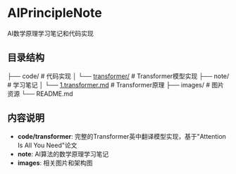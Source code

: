 # AIPrincipleNote

AI数学原理学习笔记和代码实现

## 目录结构


├── code/               # 代码实现
│   └── [transformer/](code/transformer/)    # Transformer模型实现
├── note/              # 学习笔记
│   └── [1.transformer.md](note/1.transformer.md) # Transformer原理
├── images/            # 图片资源
└── README.md


## 内容说明

- **code/transformer**: 完整的Transformer英中翻译模型实现，基于"Attention Is All You Need"论文
- **note**: AI算法的数学原理学习笔记
- **images**: 相关图片和架构图
